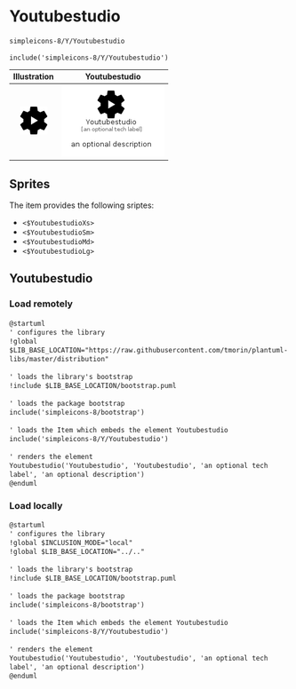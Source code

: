 # Youtubestudio


```text
simpleicons-8/Y/Youtubestudio
```

```text
include('simpleicons-8/Y/Youtubestudio')
```



| Illustration | Youtubestudio |
| :---: | :---: |
| ![illustration for Illustration](../../simpleicons-8/Y/Youtubestudio.png) | ![illustration for Youtubestudio](../../simpleicons-8/Y/Youtubestudio.Local.png) |



## Sprites
The item provides the following sriptes:

- `<$YoutubestudioXs>`
- `<$YoutubestudioSm>`
- `<$YoutubestudioMd>`
- `<$YoutubestudioLg>`





## Youtubestudio

### Load remotely
```plantuml
@startuml
' configures the library
!global $LIB_BASE_LOCATION="https://raw.githubusercontent.com/tmorin/plantuml-libs/master/distribution"

' loads the library's bootstrap
!include $LIB_BASE_LOCATION/bootstrap.puml

' loads the package bootstrap
include('simpleicons-8/bootstrap')

' loads the Item which embeds the element Youtubestudio
include('simpleicons-8/Y/Youtubestudio')

' renders the element
Youtubestudio('Youtubestudio', 'Youtubestudio', 'an optional tech label', 'an optional description')
@enduml
```

### Load locally
```plantuml
@startuml
' configures the library
!global $INCLUSION_MODE="local"
!global $LIB_BASE_LOCATION="../.."

' loads the library's bootstrap
!include $LIB_BASE_LOCATION/bootstrap.puml

' loads the package bootstrap
include('simpleicons-8/bootstrap')

' loads the Item which embeds the element Youtubestudio
include('simpleicons-8/Y/Youtubestudio')

' renders the element
Youtubestudio('Youtubestudio', 'Youtubestudio', 'an optional tech label', 'an optional description')
@enduml
```

